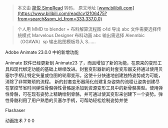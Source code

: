 > 本文由 [简悦 SimpRead](http://ksria.com/simpread/) 转码， 原文地址 [www.bilibili.com](https://www.bilibili.com/read/cv12106475?from=search&spm_id_from=333.337.0.0)

> 个人用 MMD to blender + 布料解算流程图 c4d 导出 abc 文件需要选择传统模式 Marvelous Designer 布料动画 abc 输出需选择 Alenmbic（OGAWA）sp 输出贴图模板导入 S......

Adobe Animate 23.0.0 中的新增功能

Animate 软件已经更新到 Animate23 了，而且增加了新的功能，在原来的变形工具和现代绑定功能的基础上继续改进。封套变形器新的封套变形器支持通过使用贝塞尔手柄让特定矢量或位图的轮廓变形。这使十分快速地创建独特姿势成为可能，消除了非常繁琐的流程。 新的封套变形器简化创建复杂姿势的流程让姿势创建尽在掌控节省时间弹性骨骼弹性骨骼是添加到资源变形工具中的新骨骼类型。使用弹性骨骼，可在现有姿势上精确绘制骨骼，并可通过使其变形来创建下一个姿势。弹性骨骼利用了用户熟悉的贝塞尔手柄，可帮助轻松绘制姿势并使

Flashaser

动画技术 7 0 0